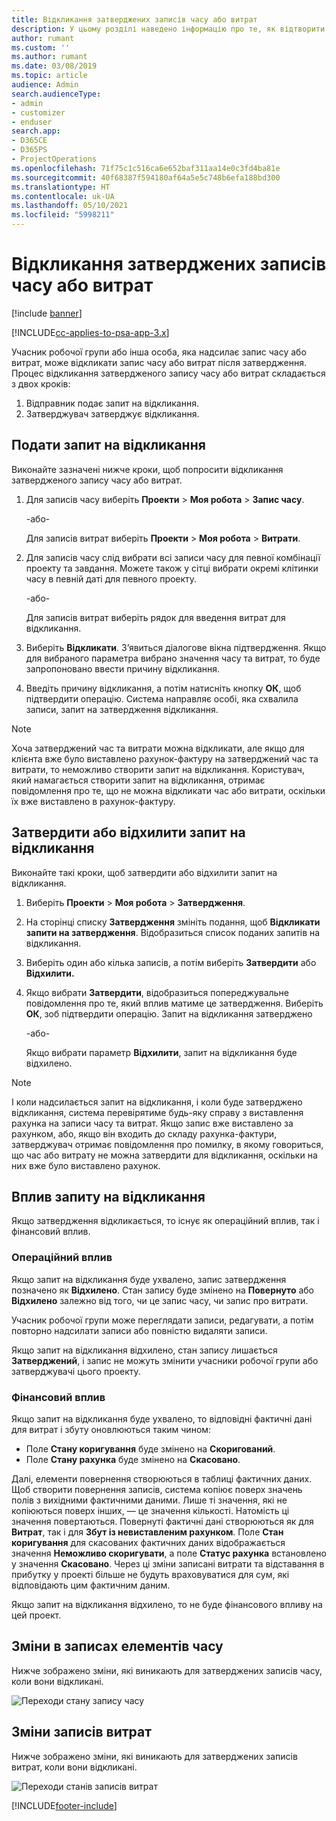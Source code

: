 ```yaml
---
title: Відкликання затверджених записів часу або витрат
description: У цьому розділі наведено інформацію про те, як відтворити попередньо затверджений час або транзакцію витрат.
author: rumant
ms.custom: ''
ms.author: rumant
ms.date: 03/08/2019
ms.topic: article
audience: Admin
search.audienceType:
- admin
- customizer
- enduser
search.app:
- D365CE
- D365PS
- ProjectOperations
ms.openlocfilehash: 71f75c1c516ca6e652baf311aa14e0c3fd4ba81e
ms.sourcegitcommit: 40f68387f594180af64a5e5c748b6efa188bd300
ms.translationtype: HT
ms.contentlocale: uk-UA
ms.lasthandoff: 05/10/2021
ms.locfileid: "5998211"
---
```

# <a name="recall-approved-time-or-expense-entries"></a>Відкликання затверджених записів часу або витрат

[!include [banner](../includes/psa-now-project-operations.md)]

[!INCLUDE[cc-applies-to-psa-app-3.x](../includes/cc-applies-to-psa-app-3x.md)]

Учасник робочої групи або інша особа, яка надсилає запис часу або витрат, може відкликати запис часу або витрат після затвердження. Процес відкликання затвердженого запису часу або витрат складається з двох кроків:

1. Відправник подає запит на відкликання.
2. Затверджувач затверджує відкликання.

## <a name="request-a-recall"></a>Подати запит на відкликання

Виконайте зазначені нижче кроки, щоб попросити відкликання затвердженого запису часу або витрат.

1. Для записів часу виберіть **Проекти** \> **Моя робота** \> **Запис часу**.

    -або-

    Для записів витрат виберіть **Проекти** \> **Моя робота** \> **Витрати**.

2. Для записів часу слід вибрати всі записи часу для певної комбінації проекту та завдання. Можете також у сітці вибрати окремі клітинки часу в певній даті для певного проекту.

    -або-

    Для записів витрат виберіть рядок для введення витрат для відкликання.

3. Виберіть **Відкликати**. З’явиться діалогове вікна підтвердження. Якщо для вибраного параметра вибрано значення часу та витрат, то буде запропоновано ввести причину відкликання.
4. Введіть причину відкликання, а потім натисніть кнопку **ОК**, щоб підтвердити операцію. Система направляє особі, яка схвалила записи, запит на затвердження відкликання.

> [!NOTE]
> Хоча затверджений час та витрати можна відкликати, але якщо для клієнта вже було виставлено рахунок-фактуру на затверджений час та витрати, то неможливо створити запит на відкликання. Користувач, який намагається створити запит на відкликання, отримає повідомлення про те, що не можна відкликати час або витрати, оскільки їх вже виставлено в рахунок-фактуру.

## <a name="approve-or-reject-a-recall-request"></a>Затвердити або відхилити запит на відкликання

Виконайте такі кроки, щоб затвердити або відхилити запит на відкликання.

1. Виберіть **Проекти** \> **Моя робота** \> **Затвердження**. 
2. На сторінці списку **Затвердження** змініть подання, щоб **Відкликати запити на затвердження**. Відобразиться список поданих запитів на відкликання.
3. Виберіть один або кілька записів, а потім виберіть **Затвердити** або **Відхилити.**
4. Якщо вибрати **Затвердити**, відобразиться попереджувальне повідомлення про те, який вплив матиме це затвердження. Виберіть **ОК**, зоб підтвердити операцію. Запит на відкликання затверджено

    -або-

    Якщо вибрати параметр **Відхилити**, запит на відкликання буде відхилено.

> [!NOTE]
> І коли надсилається запит на відкликання, і коли буде затверджено відкликання, система перевірятиме будь-яку справу з виставлення рахунка на записи часу та витрат. Якщо запис вже виставлено за рахунком, або, якщо він входить до складу рахунка-фактури, затверджувач отримає повідомлення про помилку, в якому говориться, що час або витрату не можна затвердити для відкликання, оскільки на них вже було виставлено рахунок.

## <a name="impact-of-a-recall-request"></a>Вплив запиту на відкликання

Якщо затвердження відкликається, то існує як операційний вплив, так і фінансовий вплив.

### <a name="operational-impact"></a>Операційний вплив

Якщо запит на відкликання буде ухвалено, запис затвердження позначено як **Відхилено**. Стан запису буде змінено на **Повернуто** або **Відхилено** залежно від того, чи це запис часу, чи запис про витрати.

Учасник робочої групи може переглядати записи, редагувати, а потім повторно надсилати записи або повністю видаляти записи.

Якщо запит на відкликання відхилено, стан запису лишається **Затверджений**, і запис не можуть змінити учасники робочої групи або затверджувачі цього проекту.

### <a name="financial-impact"></a>Фінансовий вплив

Якщо запит на відкликання буде ухвалено, то відповідні фактичні дані для витрат і збуту оновлюються таким чином:

- Поле **Стану коригування** буде змінено на **Скоригований**.
- Поле **Стану рахунка** буде змінено на **Скасовано**.

Далі, елементи повернення створюються в таблиці фактичних даних. Щоб створити повернення записів, система копіює поверх значень полів з вихідними фактичними даними. Лише ті значення, які не копіюються поверх інших, — це значення кількості. Натомість ці значення повертаються. Повернуті фактичні дані створюються як для **Витрат**, так і для **Збут із невиставленим рахунком**. Поле **Стан коригування** для скасованих фактичних даних відображається значення **Неможливо скоригувати**, а поле **Статус рахунка** встановлено у значення **Скасовано**. Через ці зміни записані витрати та відставання в прибутку у проекті більше не будуть враховуватися для сум, які відповідають цим фактичним даним.

Якщо запит на відкликання відхилено, то не буде фінансового впливу на цей проект.

## <a name="changes-to-time-entry-records"></a>Зміни в записах елементів часу

Нижче зображено зміни, які виникають для затверджених записів часу, коли вони відкликані.

![Переходи стану запису часу](media/TimeEntryStateTransitions.png)

## <a name="changes-to-expense-entry-records"></a>Зміни записів витрат

Нижче зображено зміни, які виникають для затверджених записів витрат, коли вони відкликані.

![Переходи станів записів витрат](media/ExpenseEntryStateTransitions.png)


[!INCLUDE[footer-include](../includes/footer-banner.md)]